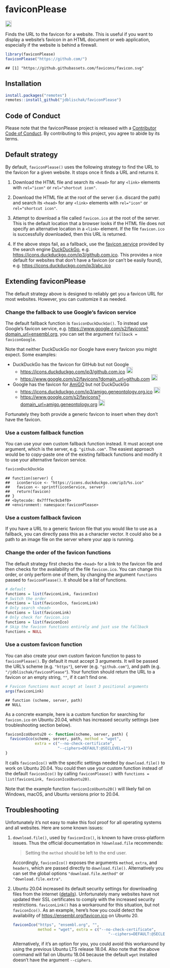 
<!-- README.md is generated from README.Rmd. Please edit that file -->

# faviconPlease

[![R-CMD-check](https://github.com/jdblischak/faviconPlease/workflows/R-CMD-check/badge.svg)](https://github.com/jdblischak/faviconPlease/actions)

Finds the URL to the favicon for a website. This is useful if you want
to display a website’s favicon in an HTML document or web application,
especially if the website is behind a firewall.

``` r
library(faviconPlease)
faviconPlease("https://github.com/")
```

    ## [1] "https://github.githubassets.com/favicons/favicon.svg"

## Installation

``` r
install.packages("remotes")
remotes::install_github("jdblischak/faviconPlease")
```

## Code of Conduct

Please note that the faviconPlease project is released with a
[Contributor Code of
Conduct](https://contributor-covenant.org/version/2/0/CODE_OF_CONDUCT.html).
By contributing to this project, you agree to abide by its terms.

## Default strategy

By default, `faviconPlease()` uses the following strategy to find the
URL to the favicon for a given website. It stops once it finds a URL and
returns it.

1.  Download the HTML file and search its `<head>` for any `<link>`
    elements with `rel="icon"` or `rel="shortcut icon"`.

2.  Download the HTML file at the root of the server (i.e. discard the
    path) and search its `<head>` for any `<link>` elements with
    `rel="icon"` or `rel="shortcut icon"`.

3.  Attempt to download a file called `favicon.ico` at the root of the
    server. This is the default location that a browser looks if the
    HTML file does not specify an alternative location in a `<link>`
    element. If the file `favicon.ico` is successfully downloaded, then
    this URL is returned.

4.  If the above steps fail, as a fallback, use the [favicon
    service](https://help.duckduckgo.com/duckduckgo-help-pages/features/favicons/)
    provided by the search engine [DuckDuckGo](https://duckduckgo.com/),
    e.g. <https://icons.duckduckgo.com/ip3/github.com.ico>. This
    provides a nice default for websites that don’t have a favicon (or
    can’t be easily found), e.g.
    <https://icons.duckduckgo.com/ip3/abc.ico>

## Extending faviconPlease

The default strategy above is designed to reliably get you a favicon URL
for most websites. However, you can customize it as needed.

### Change the fallback to use Google’s favicon service

The default fallback function is `faviconDuckDuckGo()`. To instead use
Google’s favicon service,
e.g. <https://www.google.com/s2/favicons?domain_url=ensembl.org>, you
can set the argument `fallback = faviconGoogle`.

<style type="text/css">
/*
  Make the example favicons inserted below all the same height. Purposefully
  used 20px since that is the height of the Actions badge above, which is also
  affected by this rule.
*/
img {
  height: 20px;
}
</style>

Note that neither DuckDuckGo nor Google have every favicon you might
expect. Some examples:

  - DuckDuckGo has the favicon for GitHub but not Google
      - <https://icons.duckduckgo.com/ip3/github.com.ico> ![GitHub’s
        favicon from
        DuckDuckGo](https://icons.duckduckgo.com/ip3/github.com.ico)
      - <https://www.google.com/s2/favicons?domain_url=github.com>
        ![GitHub’s favicon from
        Google](https://www.google.com/s2/favicons?domain_url=github.com)
  - Google has the favicon for [AmiGO](http://amigo.geneontology.org/)
    but not DuckDuckGo
      - <https://icons.duckduckgo.com/ip3/amigo.geneontology.org.ico>
        ![AmiGO’s favicon from
        DuckDuckGo](https://icons.duckduckgo.com/ip3/amigo.geneontology.org.ico)
      - <https://www.google.com/s2/favicons?domain_url=amigo.geneontology.org>
        ![AmiGO’s favicon from
        Google](https://www.google.com/s2/favicons?domain_url=amigo.geneontology.org)

Fortunately they both provide a generic favicon to insert when they
don’t have the favicon.

### Use a custom fallback function

You can use your own custom fallback function instead. It must accept
one argument, which is the server, e.g. `"github.com"`. The easiest
approach would be to copy-paste one of the existing fallback functions
and modify it to use your alternative favicon service.

``` r
faviconDuckDuckGo
```

    ## function(server) {
    ##   iconService <- "https://icons.duckduckgo.com/ip3/%s.ico"
    ##   favicon <- sprintf(iconService, server)
    ##   return(favicon)
    ## }
    ## <bytecode: 0x7fffec9cb4f0>
    ## <environment: namespace:faviconPlease>

### Use a custom fallback favicon

If you have a URL to a generic favicon file that you would like to use
as a fallback, you can directly pass this as a character vector. It
could also be a path to an image file on the server where your app is
running.

### Change the order of the favicon functions

The default strategy first checks the `<head>` for a link to the favicon
file and then checks for the availability of the file `favicon.ico`. You
can change this order, or only perform one of them, by changing the
argument `functions` passed to `faviconPlease()`. It should be a list of
functions.

``` r
# default
functions = list(faviconLink, faviconIco)
# Switch the order
functions = list(faviconIco, faviconLink)
# Only search <head>
functions = list(faviconLink)
# Only check for favicon.ico
functions = list(faviconIco)
# Skip the favicon functions entirely and just use the fallback
functions = NULL
```

### Use a custom favicon function

You can also create your own custom favicon function to pass to
`faviconPlease()`. By default it must accept 3 arguments. It will be
passed the URL’s scheme (e.g. `"https"`), server (e.g. `"github.com"`),
and path (e.g. `"/jdblischak/faviconPlease"`). Your function should
return the URL to a favicon or an empty string, `""`, if it can’t find
one.

``` r
# Favicon functions must accept at least 3 positional arguments
args(faviconLink)
```

    ## function (scheme, server, path) 
    ## NULL

As a concrete example, here is a custom function for searching for
`favicon.ico` on Ubuntu 20.04, which has increased security settings
(see troubleshooting section below).

``` r
faviconIcoUbuntu20 <- function(scheme, server, path) {
  faviconIco(scheme, server, path, method = "wget",
             extra = c("--no-check-certificate",
                       "--ciphers=DEFAULT:@SECLEVEL=1"))
}
```

It calls `faviconIco()` with the specific settings needed by
`download.file()` to work on Ubuntu 20.04. You could then use your
custom function instead of the default `faviconIco()` by calling
`faviconPlease()` with `functions = list(faviconLink,
faviconIcoUbuntu20)`.

Note that the example function `faviconIcoUbuntu20()` will likely fail
on Windows, macOS, and Ubuntu versions prior to 20.04.

## Troubleshooting

Unfortunately it’s not easy to make this fool proof for all operating
systems and all websites. Here are some known issues:

1.  `download.file()`, used by `faviconIco()`, is known to have
    cross-platform issues. Thus the official documentation in
    `?download.file` recommends:
    
    > Setting the `method` should be left to the end user.
    
    Accordingly, `faviconIco()` exposes the arguments `method`, `extra`,
    and `headers`, which are passed directly to `download.file()`.
    Alternatively you can set the global options
    `"download.file.method"` or `"download.file.extra"`.

2.  Ubuntu 20.04 increased its default security settings for downloading
    files from the internet
    ([details](https://bugs.launchpad.net/ubuntu/+source/openssl/+bug/1864689)).
    Unfortunately many websites have not updated their SSL certificates
    to comply with the increased security restrictions. `faviconLink()`
    has a workaround for this situation, but not `faviconIco()`. As an
    example, here’s how you could detect the availability of
    <https://ensembl.org/favicon.ico> on Ubuntu 20.
    
    ``` r
    faviconIco("https", "ensembl.org", "",
               method = "wget", extra = c("--no-check-certificate",
                                              "--ciphers=DEFAULT:@SECLEVEL=1"))
    ```
    
    Alternatively, if it’s an option for you, you could avoid this
    workaround by using the previous Ubuntu LTS release 18.04. Also note
    that the above command will fail on Ubuntu 18.04 because the default
    `wget` installed doesn’t have the argument `--ciphers`.
